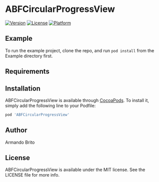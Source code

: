 # ABFCircularProgressView

<!-- [![CI Status](https://img.shields.io/travis/arbridev/ABFCircularProgressView.svg?style=flat)](https://travis-ci.org/arbridev/ABFCircularProgressView) -->
[![Version](https://img.shields.io/cocoapods/v/ABFCircularProgressView.svg?style=flat)](https://cocoapods.org/pods/ABFCircularProgressView)
[![License](https://img.shields.io/cocoapods/l/ABFCircularProgressView.svg?style=flat)](https://cocoapods.org/pods/ABFCircularProgressView)
[![Platform](https://img.shields.io/cocoapods/p/ABFCircularProgressView.svg?style=flat)](https://cocoapods.org/pods/ABFCircularProgressView)

## Example

To run the example project, clone the repo, and run `pod install` from the Example directory first.

## Requirements

## Installation

ABFCircularProgressView is available through [CocoaPods](https://cocoapods.org). To install
it, simply add the following line to your Podfile:

```ruby
pod 'ABFCircularProgressView'
```

## Author

Armando Brito

## License

ABFCircularProgressView is available under the MIT license. See the LICENSE file for more info.
